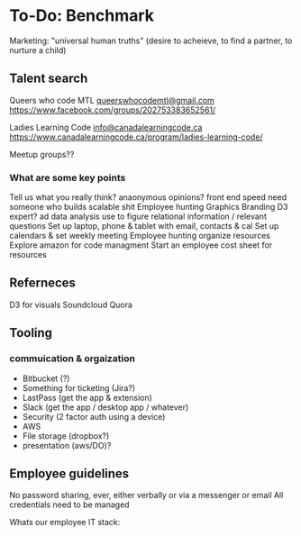 # To-Do: Benchmark

Marketing: "universal human truths" (desire to acheieve, to find a partner, to nurture a child)



## Talent search

Queers who code MTL
queerswhocodemtl@gmail.com
https://www.facebook.com/groups/202753383652561/

Ladies Learning Code
info@canadalearningcode.ca
https://www.canadalearningcode.ca/program/ladies-learning-code/

Meetup groups??

### What are some key points

Tell us what you really think? anaonymous opinions?
front end speed
need someone who builds scalable shit
Employee hunting
Graphics
Branding
D3 expert?
ad data analysis use to figure relational information / relevant questions
Set up laptop, phone & tablet with email, contacts & cal
Set up calendars & set weekly meeting
Employee hunting organize resources
Explore amazon for code managment
Start an employee cost sheet for resources

## Referneces

D3 for visuals
Soundcloud
Quora

## Tooling

### commuication & orgaization

- Bitbucket (?)
- Something for ticketing (Jira?)
- LastPass (get the app & extension)
- Slack (get the app / desktop app / whatever)
- Security (2 factor auth using a device)
- AWS
- File storage (dropbox?)
- presentation (aws/DO)?

## Employee guidelines

No password sharing, ever, either verbally or via a messenger or email
All credentials need to be managed

Whats our employee IT stack:
